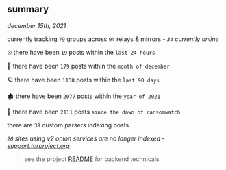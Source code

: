 
## summary
_december 15th, 2021_

currently tracking `79` groups across `94` relays & mirrors - _`34` currently online_

⏲ there have been `19` posts within the `last 24 hours`

🦈 there have been `179` posts within the `month of december`

🪐 there have been `1138` posts within the `last 90 days`

🏚 there have been `2077` posts within the `year of 2021`

🦕 there have been `2111` posts `since the dawn of ransomwatch`

there are `38` custom parsers indexing posts

_`20` sites using v2 onion services are no longer indexed - [support.torproject.org](https://support.torproject.org/onionservices/v2-deprecation/)_

> see the project [README](https://github.com/thetanz/ransomwatch#ransomwatch--) for backend technicals
